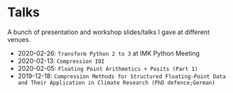 # Talks

A bunch of presentation and workshop slides/talks I gave at different venues.

- 2020-02-26: `Transform Python 2 to 3` at IMK Python Meeting
- 2020-02-13: `Compression IOI`
- 2020-02-05: `Floating Point Arithmetics + Posits (Part 1)`
- 2019-12-18: `Compression Methods for Structured Floating-Point Data and Their Application in Climate Research (PhD defence;German)`
